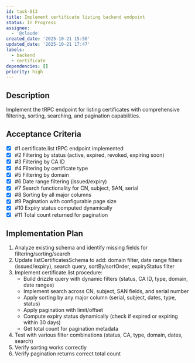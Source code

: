 ```yaml
---
id: task-013
title: Implement certificate listing backend endpoint
status: In Progress
assignee:
  - '@claude'
created_date: '2025-10-21 15:50'
updated_date: '2025-10-21 17:47'
labels:
  - backend
  - certificate
dependencies: []
priority: high
---
```


## Description

<!-- SECTION:DESCRIPTION:BEGIN -->
Implement the tRPC endpoint for listing certificates with comprehensive filtering, sorting, searching, and pagination capabilities.
<!-- SECTION:DESCRIPTION:END -->

## Acceptance Criteria
<!-- AC:BEGIN -->
- [x] #1 certificate.list tRPC endpoint implemented
- [x] #2 Filtering by status (active, expired, revoked, expiring soon)
- [x] #3 Filtering by CA ID
- [x] #4 Filtering by certificate type
- [x] #5 Filtering by domain
- [x] #6 Date range filtering (issued/expiry)
- [x] #7 Search functionality for CN, subject, SAN, serial
- [x] #8 Sorting by all major columns
- [x] #9 Pagination with configurable page size
- [x] #10 Expiry status computed dynamically
- [x] #11 Total count returned for pagination
<!-- AC:END -->

## Implementation Plan

<!-- SECTION:PLAN:BEGIN -->
1. Analyze existing schema and identify missing fields for filtering/sorting/search
2. Update listCertificatesSchema to add: domain filter, date range filters (issued/expiry), search query, sortBy/sortOrder, expiryStatus filter
3. Implement certificate.list procedure:
   - Build drizzle query with dynamic filters (status, CA ID, type, domain, date ranges)
   - Implement search across CN, subject, SAN fields, and serial number
   - Apply sorting by any major column (serial, subject, dates, type, status)
   - Apply pagination with limit/offset
   - Compute expiry status dynamically (check if expired or expiring within 30 days)
   - Get total count for pagination metadata
4. Test with various filter combinations (status, CA, type, domain, dates, search)
5. Verify sorting works correctly
6. Verify pagination returns correct total count
<!-- SECTION:PLAN:END -->
